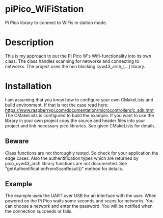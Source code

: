# piPico_WiFiStation
Pi Pico library to connect to WiFis in station mode.

# Description
This is my approach to put the Pi Pico W's Wifi-functionality into its own class. The class handles scanning for networks and connecting to networks. The project uses the non blocking cyw43_arch_[...] library.

# Installation
I am assuming that you know how to configure your own CMakeLists and build environment. If that is not the case read here: https://www.raspberrypi.com/documentation/microcontrollers/c_sdk.html
The CMakeLists is configured to build the example. If you want to use the library in your own project copy the source and header files into your project and link necessary pico libraries. See given CMakeLists for details.

## Beware
Class functions are not thoroughly tested. So check for your application the edge cases. Also the authentification types which are returned by pico_cyw43_arch library functions are not documented. See "getAuthentificationFromScanResult()" method for details.

## Example
The example uses the UART over USB for an interface with the user. When powered on the Pi Pico waits some seconds and scans for networks. You can choose a network and enter the password. You will be notified when the connection succeeds or fails.